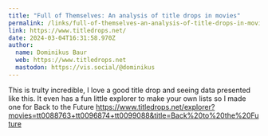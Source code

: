 ```yaml
---
title: "Full of Themselves: An analysis of title drops in movies"
permalink: /links/full-of-themselves-an-analysis-of-title-drops-in-movies/index.html
link: https://www.titledrops.net/
date: 2024-03-04T16:31:58.970Z
author: 
  name: Dominikus Baur
  web: https://www.titledrops.net
  mastodon: https://vis.social/@dominikus
---
```


This is trulty incredible, I love a good title drop and seeing data presented like this. It even has a fun little explorer to make your own lists so I made one for Back to the Future https://www.titledrops.net/explorer?movies=tt0088763+tt0096874+tt0099088&title=Back%20to%20the%20Future
